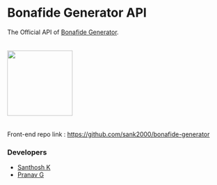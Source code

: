 # Bonafide Generator API

The Official API of [Bonafide Generator](https://bonafide-generator.netlify.app).

[<img src="https://camo.githubusercontent.com/065f065d12a6ba6b2cfcff767aaafd438a7ed5ae615e3ac39051c022cebaa698/68747470733a2f2f63646e2e776f726c64766563746f726c6f676f2e636f6d2f6c6f676f732f6865726f6b752d312e737667" width="150" style="margin: 20px 0;">](https://bonafide-generator.herokuapp.com/ping)

Front-end repo link : https://github.com/sank2000/bonafide-generator

### Developers

- [Santhosh K](https://github.com/sank2000)
- [Pranav G](https://github.com/PranavGPR)
